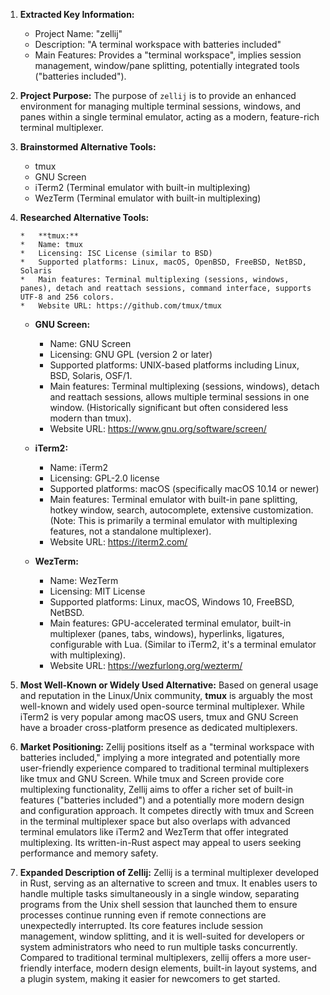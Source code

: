 1.  **Extracted Key Information:**
    *   Project Name: "zellij"
    *   Description: "A terminal workspace with batteries included"
    *   Main Features: Provides a "terminal workspace", implies session management, window/pane splitting, potentially integrated tools ("batteries included").

2.  **Project Purpose:**
    The purpose of `zellij` is to provide an enhanced environment for managing multiple terminal sessions, windows, and panes within a single terminal emulator, acting as a modern, feature-rich terminal multiplexer.

3.  **Brainstormed Alternative Tools:**
    *   tmux
    *   GNU Screen
    *   iTerm2 (Terminal emulator with built-in multiplexing)
    *   WezTerm (Terminal emulator with built-in multiplexing)

4.  **Researched Alternative Tools:**

        *   **tmux:**
        *   Name: tmux
        *   Licensing: ISC License (similar to BSD)
        *   Supported platforms: Linux, macOS, OpenBSD, FreeBSD, NetBSD, Solaris
        *   Main features: Terminal multiplexing (sessions, windows, panes), detach and reattach sessions, command interface, supports UTF-8 and 256 colors.
        *   Website URL: https://github.com/tmux/tmux

    *   **GNU Screen:**
        *   Name: GNU Screen
        *   Licensing: GNU GPL (version 2 or later)
        *   Supported platforms: UNIX-based platforms including Linux, BSD, Solaris, OSF/1.
        *   Main features: Terminal multiplexing (sessions, windows), detach and reattach sessions, allows multiple terminal sessions in one window. (Historically significant but often considered less modern than tmux).
        *   Website URL: https://www.gnu.org/software/screen/

    *   **iTerm2:**
        *   Name: iTerm2
        *   Licensing: GPL-2.0 license
        *   Supported platforms: macOS (specifically macOS 10.14 or newer)
        *   Main features: Terminal emulator with built-in pane splitting, hotkey window, search, autocomplete, extensive customization. (Note: This is primarily a terminal emulator with multiplexing features, not a standalone multiplexer).
        *   Website URL: https://iterm2.com/

    *   **WezTerm:**
        *   Name: WezTerm
        *   Licensing: MIT License
        *   Supported platforms: Linux, macOS, Windows 10, FreeBSD, NetBSD.
        *   Main features: GPU-accelerated terminal emulator, built-in multiplexer (panes, tabs, windows), hyperlinks, ligatures, configurable with Lua. (Similar to iTerm2, it's a terminal emulator with multiplexing).
        *   Website URL: https://wezfurlong.org/wezterm/

5.  **Most Well-Known or Widely Used Alternative:**
    Based on general usage and reputation in the Linux/Unix community, **tmux** is arguably the most well-known and widely used open-source terminal multiplexer. While iTerm2 is very popular among macOS users, tmux and GNU Screen have a broader cross-platform presence as dedicated multiplexers.

6.  **Market Positioning:**
    Zellij positions itself as a "terminal workspace with batteries included," implying a more integrated and potentially more user-friendly experience compared to traditional terminal multiplexers like tmux and GNU Screen. While tmux and Screen provide core multiplexing functionality, Zellij aims to offer a richer set of built-in features ("batteries included") and a potentially more modern design and configuration approach. It competes directly with tmux and Screen in the terminal multiplexer space but also overlaps with advanced terminal emulators like iTerm2 and WezTerm that offer integrated multiplexing. Its written-in-Rust aspect may appeal to users seeking performance and memory safety.

7.  **Expanded Description of Zellij:**
    Zellij is a terminal multiplexer developed in Rust, serving as an alternative to screen and tmux. It enables users to handle multiple tasks simultaneously in a single window, separating programs from the Unix shell session that launched them to ensure processes continue running even if remote connections are unexpectedly interrupted. Its core features include session management, window splitting, and it is well-suited for developers or system administrators who need to run multiple tasks concurrently. Compared to traditional terminal multiplexers, zellij offers a more user-friendly interface, modern design elements, built-in layout systems, and a plugin system, making it easier for newcomers to get started.